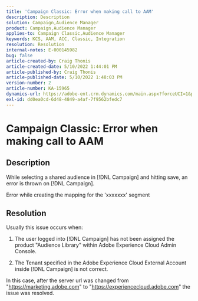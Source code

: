 ```yaml
---
title: 'Campaign Classic: Error when making call to AAM'
description: Description
solution: Campaign,Audience Manager
product: Campaign,Audience Manager
applies-to: Campaign Classic,Audience Manager
keywords: KCS, AAM, ACC, Classic, Integration
resolution: Resolution
internal-notes: E-000145982
bug: false
article-created-by: Craig Thonis
article-created-date: 5/10/2022 1:44:01 PM
article-published-by: Craig Thonis
article-published-date: 5/10/2022 1:48:03 PM
version-number: 2
article-number: KA-15965
dynamics-url: https://adobe-ent.crm.dynamics.com/main.aspx?forceUCI=1&pagetype=entityrecord&etn=knowledgearticle&id=026b133e-67d0-ec11-a7b5-00224809ccc2
exl-id: dd0ea0cd-6d48-4849-a4af-7f9562bfedc7
---
```

# Campaign Classic: Error when making call to AAM

## Description


While selecting a shared audience in [!DNL Campaign] and hitting save, an error is thrown on [!DNL Campaign].

Error while creating the mapping for the 'xxxxxxx' segment


## Resolution


Usually this issue occurs when:

1. The user logged into [!DNL Campaign] has not been assigned the product "Audience Library" within Adobe Experience Cloud Admin Console.

2. The Tenant specified in the Adobe Experience Cloud External Account inside [!DNL Campaign] is not correct.

In this case, after the server url was changed from "https://marketing.adobe.com" to "https://experiencecloud.adobe.com" the issue was resolved.
